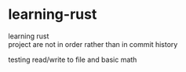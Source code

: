 # learning-rust
learning rust </br>
project are not in order rather than in commit history </br>

testing read/write to file
and basic math
